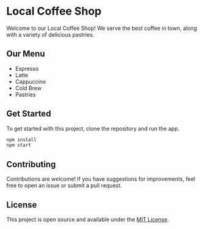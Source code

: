 # Local Coffee Shop

Welcome to our Local Coffee Shop! We serve the best coffee in town, along with a variety of delicious pastries.

## Our Menu
- Espresso
- Latte
- Cappuccino
- Cold Brew
- Pastries

## Get Started
To get started with this project, clone the repository and run the app.

```bash
npm install
npm start
```

## Contributing
Contributions are welcome! If you have suggestions for improvements, feel free to open an issue or submit a pull request.

## License
This project is open source and available under the [MIT License](LICENSE).